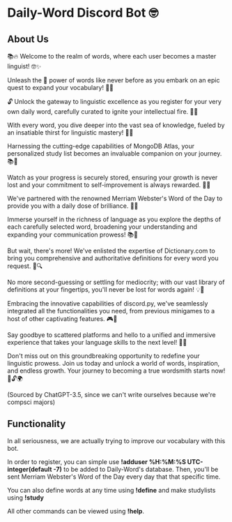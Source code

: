 # Daily-Word Discord Bot 🤓

## About Us

📚🔥 Welcome to the realm of words, where each user becomes a master linguist! 🤓✨

Unleash the 🌌 power of words like never before as you embark on an epic quest to expand your vocabulary! 💪💬

🔓 Unlock the gateway to linguistic excellence as you register for your very own daily word, carefully curated to ignite your intellectual fire. 📝🔥

With every word, you dive deeper into the vast sea of knowledge, fueled by an insatiable thirst for linguistic mastery! 🌊🧠

Harnessing the cutting-edge capabilities of MongoDB Atlas, your personalized study list becomes an invaluable companion on your journey. 📚🌟

Watch as your progress is securely stored, ensuring your growth is never lost and your commitment to self-improvement is always rewarded. 💾🌱

We've partnered with the renowned Merriam Webster's Word of the Day to provide you with a daily dose of brilliance. 🌟📅

Immerse yourself in the richness of language as you explore the depths of each carefully selected word, broadening your understanding and expanding your communication prowess! 📚🌈

But wait, there's more! We've enlisted the expertise of Dictionary.com to bring you comprehensive and authoritative definitions for every word you request. 📖🔍

No more second-guessing or settling for mediocrity; with our vast library of definitions at your fingertips, you'll never be lost for words again! 💡💬

Embracing the innovative capabilities of discord.py, we've seamlessly integrated all the functionalities you need, from previous minigames to a host of other captivating features. 🎮🤝

Say goodbye to scattered platforms and hello to a unified and immersive experience that takes your language skills to the next level! 🌟🔥

Don't miss out on this groundbreaking opportunity to redefine your linguistic prowess. Join us today and unlock a world of words, inspiration, and endless growth. Your journey to becoming a true wordsmith starts now! 🚀🔓🌍

(Sourced by ChatGPT-3.5, since we can't write ourselves because we're compsci majors)

## Functionality

In all seriousness, we are actually trying to improve our vocabulary with this bot.

In order to register, you can simple use **!adduser %H:%M:%S UTC-integer(default -7)** to be added to Daily-Word's database. Then, you'll be sent Merriam Webster's Word of the Day every day that that specific time.

You can also define words at any time using **!define** and make studylists using **!study**

All other commands can be viewed using **!help**.